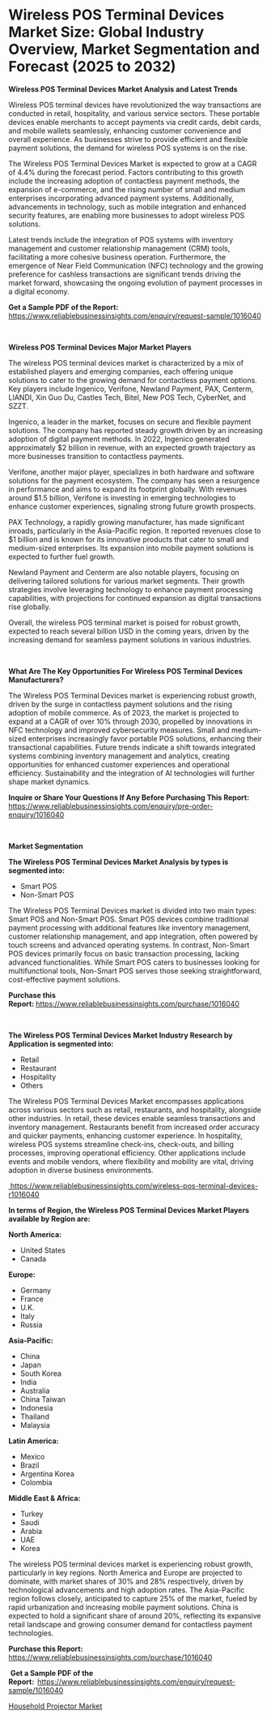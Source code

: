 <p><h1>Wireless POS Terminal Devices Market Size: Global Industry Overview, Market Segmentation and Forecast (2025 to 2032)</h1></p><p><strong>Wireless POS Terminal Devices Market Analysis and Latest Trends</strong></p>
<p><p>Wireless POS terminal devices have revolutionized the way transactions are conducted in retail, hospitality, and various service sectors. These portable devices enable merchants to accept payments via credit cards, debit cards, and mobile wallets seamlessly, enhancing customer convenience and overall experience. As businesses strive to provide efficient and flexible payment solutions, the demand for wireless POS systems is on the rise.</p><p>The Wireless POS Terminal Devices Market is expected to grow at a CAGR of 4.4% during the forecast period. Factors contributing to this growth include the increasing adoption of contactless payment methods, the expansion of e-commerce, and the rising number of small and medium enterprises incorporating advanced payment systems. Additionally, advancements in technology, such as mobile integration and enhanced security features, are enabling more businesses to adopt wireless POS solutions.</p><p>Latest trends include the integration of POS systems with inventory management and customer relationship management (CRM) tools, facilitating a more cohesive business operation. Furthermore, the emergence of Near Field Communication (NFC) technology and the growing preference for cashless transactions are significant trends driving the market forward, showcasing the ongoing evolution of payment processes in a digital economy.</p></p>
<p><strong>Get a Sample PDF of the Report:&nbsp;</strong> <a href="https://www.reliablebusinessinsights.com/enquiry/request-sample/1016040?utm_campaign=2534&utm_medium=2&utm_source=Github&utm_content=ia&utm_term=06042025&utm_id=wireless-pos-terminal-devices">https://www.reliablebusinessinsights.com/enquiry/request-sample/1016040</a></p>
<p>&nbsp;</p>
<p><strong>Wireless POS Terminal Devices Major Market Players</strong></p>
<p><p>The wireless POS terminal devices market is characterized by a mix of established players and emerging companies, each offering unique solutions to cater to the growing demand for contactless payment options. Key players include Ingenico, Verifone, Newland Payment, PAX, Centerm, LIANDI, Xin Guo Du, Castles Tech, Bitel, New POS Tech, CyberNet, and SZZT.</p><p>Ingenico, a leader in the market, focuses on secure and flexible payment solutions. The company has reported steady growth driven by an increasing adoption of digital payment methods. In 2022, Ingenico generated approximately $2 billion in revenue, with an expected growth trajectory as more businesses transition to contactless payments.</p><p>Verifone, another major player, specializes in both hardware and software solutions for the payment ecosystem. The company has seen a resurgence in performance and aims to expand its footprint globally. With revenues around $1.5 billion, Verifone is investing in emerging technologies to enhance customer experiences, signaling strong future growth prospects.</p><p>PAX Technology, a rapidly growing manufacturer, has made significant inroads, particularly in the Asia-Pacific region. It reported revenues close to $1 billion and is known for its innovative products that cater to small and medium-sized enterprises. Its expansion into mobile payment solutions is expected to further fuel growth.</p><p>Newland Payment and Centerm are also notable players, focusing on delivering tailored solutions for various market segments. Their growth strategies involve leveraging technology to enhance payment processing capabilities, with projections for continued expansion as digital transactions rise globally.</p><p>Overall, the wireless POS terminal market is poised for robust growth, expected to reach several billion USD in the coming years, driven by the increasing demand for seamless payment solutions in various industries.</p></p>
<p>&nbsp;</p>
<p><strong>What Are The Key Opportunities For Wireless POS Terminal Devices Manufacturers?</strong></p>
<p><p>The Wireless POS Terminal Devices market is experiencing robust growth, driven by the surge in contactless payment solutions and the rising adoption of mobile commerce. As of 2023, the market is projected to expand at a CAGR of over 10% through 2030, propelled by innovations in NFC technology and improved cybersecurity measures. Small and medium-sized enterprises increasingly favor portable POS solutions, enhancing their transactional capabilities. Future trends indicate a shift towards integrated systems combining inventory management and analytics, creating opportunities for enhanced customer experiences and operational efficiency. Sustainability and the integration of AI technologies will further shape market dynamics.</p></p>
<p><strong>Inquire or Share Your Questions If Any Before Purchasing This Report:</strong> <a href="https://www.reliablebusinessinsights.com/enquiry/pre-order-enquiry/1016040?utm_campaign=2534&utm_medium=2&utm_source=Github&utm_content=ia&utm_term=06042025&utm_id=wireless-pos-terminal-devices">https://www.reliablebusinessinsights.com/enquiry/pre-order-enquiry/1016040</a></p>
<p>&nbsp;</p>
<p><strong>Market Segmentation</strong></p>
<p><strong>The Wireless POS Terminal Devices Market Analysis by types is segmented into:</strong></p>
<p><ul><li>Smart POS</li><li>Non-Smart POS</li></ul></p>
<p><p>The Wireless POS Terminal Devices market is divided into two main types: Smart POS and Non-Smart POS. Smart POS devices combine traditional payment processing with additional features like inventory management, customer relationship management, and app integration, often powered by touch screens and advanced operating systems. In contrast, Non-Smart POS devices primarily focus on basic transaction processing, lacking advanced functionalities. While Smart POS caters to businesses looking for multifunctional tools, Non-Smart POS serves those seeking straightforward, cost-effective payment solutions.</p></p>
<p><strong>Purchase this Report:&nbsp;</strong><a href="https://www.reliablebusinessinsights.com/purchase/1016040?utm_campaign=2534&utm_medium=2&utm_source=Github&utm_content=ia&utm_term=06042025&utm_id=wireless-pos-terminal-devices">https://www.reliablebusinessinsights.com/purchase/1016040</a></p>
<p>&nbsp;</p>
<p><strong>The Wireless POS Terminal Devices Market Industry Research by Application is segmented into:</strong></p>
<p><ul><li>Retail</li><li>Restaurant</li><li>Hospitality</li><li>Others</li></ul></p>
<p><p>The Wireless POS Terminal Devices Market encompasses applications across various sectors such as retail, restaurants, and hospitality, alongside other industries. In retail, these devices enable seamless transactions and inventory management. Restaurants benefit from increased order accuracy and quicker payments, enhancing customer experience. In hospitality, wireless POS systems streamline check-ins, check-outs, and billing processes, improving operational efficiency. Other applications include events and mobile vendors, where flexibility and mobility are vital, driving adoption in diverse business environments.</p></p>
<p><a href="https://www.reliablebusinessinsights.com/wireless-pos-terminal-devices-r1016040?utm_campaign=2534&utm_medium=2&utm_source=Github&utm_content=ia&utm_term=06042025&utm_id=wireless-pos-terminal-devices">&nbsp;https://www.reliablebusinessinsights.com/wireless-pos-terminal-devices-r1016040</a></p>
<p><strong>In terms of Region, the Wireless POS Terminal Devices Market Players available by Region are:</strong></p>
<p>
    <p> <strong> North America: </strong>
        <ul>
            <li>United States</li>
            <li>Canada</li>
        </ul>
        </p> 
    <p> <strong> Europe: </strong>
        <ul>
            <li>Germany</li>
            <li>France</li>
            <li>U.K.</li>
            <li>Italy</li>
            <li>Russia</li>
        </ul>
        </p> 
    <p> <strong> Asia-Pacific: </strong>
        <ul>
            <li>China</li>
            <li>Japan</li>
            <li>South Korea</li>
            <li>India</li>
            <li>Australia</li>
            <li>China Taiwan</li>
            <li>Indonesia</li>
            <li>Thailand</li>
            <li>Malaysia</li>
        </ul>
        </p> 
    <p> <strong> Latin America: </strong>
        <ul>
            <li>Mexico</li>
            <li>Brazil</li>
            <li>Argentina Korea</li>
            <li>Colombia</li>
        </ul>
        </p> 
    <p> <strong> Middle East & Africa: </strong>
        <ul>
            <li>Turkey</li>
            <li>Saudi</li>
            <li>Arabia</li>
            <li>UAE</li>
            <li>Korea</li>
        </ul>
    </p>
    </p>
<p><p>The wireless POS terminal devices market is experiencing robust growth, particularly in key regions. North America and Europe are projected to dominate, with market shares of 30% and 28% respectively, driven by technological advancements and high adoption rates. The Asia-Pacific region follows closely, anticipated to capture 25% of the market, fueled by rapid urbanization and increasing mobile payment solutions. China is expected to hold a significant share of around 20%, reflecting its expansive retail landscape and growing consumer demand for contactless payment technologies.</p></p>
<p><strong>Purchase this Report: </strong><a href="https://www.reliablebusinessinsights.com/purchase/1016040?utm_campaign=2534&utm_medium=2&utm_source=Github&utm_content=ia&utm_term=06042025&utm_id=wireless-pos-terminal-devices">https://www.reliablebusinessinsights.com/purchase/1016040</a></p>
<p>&nbsp;<strong>Get a Sample PDF of the Report:&nbsp;&nbsp;</strong><a href="https://www.reliablebusinessinsights.com/enquiry/request-sample/1016040?utm_campaign=2534&utm_medium=2&utm_source=Github&utm_content=ia&utm_term=06042025&utm_id=wireless-pos-terminal-devices">https://www.reliablebusinessinsights.com/enquiry/request-sample/1016040</a></p>
<p><strong></strong></p>
<p><p><a href="https://github.com/bolalfredia7777/Market-Research-Report-List-1/blob/main/household-projector-market.md?utm_campaign=2534&utm_medium=2&utm_source=Github&utm_content=ia&utm_term=06042025&utm_id=wireless-pos-terminal-devices">Household Projector Market</a></p></p>